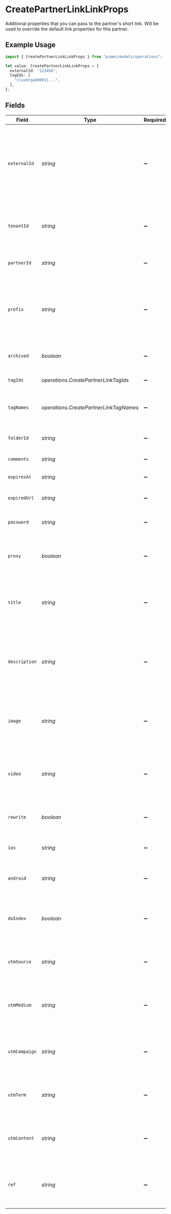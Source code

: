 # CreatePartnerLinkLinkProps

Additional properties that you can pass to the partner's short link. Will be used to override the default link properties for this partner.

## Example Usage

```typescript
import { CreatePartnerLinkLinkProps } from "pimms/models/operations";

let value: CreatePartnerLinkLinkProps = {
  externalId: "123456",
  tagIds: [
    "clux0rgak00011...",
  ],
};
```

## Fields

| Field                                                                                                                                                                                                              | Type                                                                                                                                                                                                               | Required                                                                                                                                                                                                           | Description                                                                                                                                                                                                        | Example                                                                                                                                                                                                            |
| ------------------------------------------------------------------------------------------------------------------------------------------------------------------------------------------------------------------ | ------------------------------------------------------------------------------------------------------------------------------------------------------------------------------------------------------------------ | ------------------------------------------------------------------------------------------------------------------------------------------------------------------------------------------------------------------ | ------------------------------------------------------------------------------------------------------------------------------------------------------------------------------------------------------------------ | ------------------------------------------------------------------------------------------------------------------------------------------------------------------------------------------------------------------ |
| `externalId`                                                                                                                                                                                                       | *string*                                                                                                                                                                                                           | :heavy_minus_sign:                                                                                                                                                                                                 | The ID of the link in your database. If set, it can be used to identify the link in future API requests (must be prefixed with 'ext_' when passed as a query parameter). This key is unique across your workspace. | 123456                                                                                                                                                                                                             |
| `tenantId`                                                                                                                                                                                                         | *string*                                                                                                                                                                                                           | :heavy_minus_sign:                                                                                                                                                                                                 | The ID of the tenant that created the link inside your system. If set, it can be used to fetch all links for a tenant.                                                                                             |                                                                                                                                                                                                                    |
| `partnerId`                                                                                                                                                                                                        | *string*                                                                                                                                                                                                           | :heavy_minus_sign:                                                                                                                                                                                                 | The ID of the partner the short link is associated with.                                                                                                                                                           |                                                                                                                                                                                                                    |
| `prefix`                                                                                                                                                                                                           | *string*                                                                                                                                                                                                           | :heavy_minus_sign:                                                                                                                                                                                                 | The prefix of the short link slug for randomly-generated keys (e.g. if prefix is `/c/`, generated keys will be in the `/c/:key` format). Will be ignored if `key` is provided.                                     |                                                                                                                                                                                                                    |
| `archived`                                                                                                                                                                                                         | *boolean*                                                                                                                                                                                                          | :heavy_minus_sign:                                                                                                                                                                                                 | Whether the short link is archived. Defaults to `false` if not provided.                                                                                                                                           |                                                                                                                                                                                                                    |
| `tagIds`                                                                                                                                                                                                           | *operations.CreatePartnerLinkTagIds*                                                                                                                                                                               | :heavy_minus_sign:                                                                                                                                                                                                 | The unique IDs of the tags assigned to the short link.                                                                                                                                                             | [<br/>"clux0rgak00011..."<br/>]                                                                                                                                                                                    |
| `tagNames`                                                                                                                                                                                                         | *operations.CreatePartnerLinkTagNames*                                                                                                                                                                             | :heavy_minus_sign:                                                                                                                                                                                                 | The unique name of the tags assigned to the short link (case insensitive).                                                                                                                                         |                                                                                                                                                                                                                    |
| `folderId`                                                                                                                                                                                                         | *string*                                                                                                                                                                                                           | :heavy_minus_sign:                                                                                                                                                                                                 | The unique ID existing folder to assign the short link to.                                                                                                                                                         |                                                                                                                                                                                                                    |
| `comments`                                                                                                                                                                                                         | *string*                                                                                                                                                                                                           | :heavy_minus_sign:                                                                                                                                                                                                 | The comments for the short link.                                                                                                                                                                                   |                                                                                                                                                                                                                    |
| `expiresAt`                                                                                                                                                                                                        | *string*                                                                                                                                                                                                           | :heavy_minus_sign:                                                                                                                                                                                                 | The date and time when the short link will expire at.                                                                                                                                                              |                                                                                                                                                                                                                    |
| `expiredUrl`                                                                                                                                                                                                       | *string*                                                                                                                                                                                                           | :heavy_minus_sign:                                                                                                                                                                                                 | The URL to redirect to when the short link has expired.                                                                                                                                                            |                                                                                                                                                                                                                    |
| `password`                                                                                                                                                                                                         | *string*                                                                                                                                                                                                           | :heavy_minus_sign:                                                                                                                                                                                                 | The password required to access the destination URL of the short link.                                                                                                                                             |                                                                                                                                                                                                                    |
| `proxy`                                                                                                                                                                                                            | *boolean*                                                                                                                                                                                                          | :heavy_minus_sign:                                                                                                                                                                                                 | Whether the short link uses Custom Social Media Cards feature. Defaults to `false` if not provided.                                                                                                                |                                                                                                                                                                                                                    |
| `title`                                                                                                                                                                                                            | *string*                                                                                                                                                                                                           | :heavy_minus_sign:                                                                                                                                                                                                 | The custom link preview title (og:title). Will be used for Custom Social Media Cards if `proxy` is true. Learn more: https://d.to/og                                                                               |                                                                                                                                                                                                                    |
| `description`                                                                                                                                                                                                      | *string*                                                                                                                                                                                                           | :heavy_minus_sign:                                                                                                                                                                                                 | The custom link preview description (og:description). Will be used for Custom Social Media Cards if `proxy` is true. Learn more: https://d.to/og                                                                   |                                                                                                                                                                                                                    |
| `image`                                                                                                                                                                                                            | *string*                                                                                                                                                                                                           | :heavy_minus_sign:                                                                                                                                                                                                 | The custom link preview image (og:image). Will be used for Custom Social Media Cards if `proxy` is true. Learn more: https://d.to/og                                                                               |                                                                                                                                                                                                                    |
| `video`                                                                                                                                                                                                            | *string*                                                                                                                                                                                                           | :heavy_minus_sign:                                                                                                                                                                                                 | The custom link preview video (og:video). Will be used for Custom Social Media Cards if `proxy` is true. Learn more: https://d.to/og                                                                               |                                                                                                                                                                                                                    |
| `rewrite`                                                                                                                                                                                                          | *boolean*                                                                                                                                                                                                          | :heavy_minus_sign:                                                                                                                                                                                                 | Whether the short link uses link cloaking. Defaults to `false` if not provided.                                                                                                                                    |                                                                                                                                                                                                                    |
| `ios`                                                                                                                                                                                                              | *string*                                                                                                                                                                                                           | :heavy_minus_sign:                                                                                                                                                                                                 | The iOS destination URL for the short link for iOS device targeting.                                                                                                                                               |                                                                                                                                                                                                                    |
| `android`                                                                                                                                                                                                          | *string*                                                                                                                                                                                                           | :heavy_minus_sign:                                                                                                                                                                                                 | The Android destination URL for the short link for Android device targeting.                                                                                                                                       |                                                                                                                                                                                                                    |
| `doIndex`                                                                                                                                                                                                          | *boolean*                                                                                                                                                                                                          | :heavy_minus_sign:                                                                                                                                                                                                 | Allow search engines to index your short link. Defaults to `false` if not provided. Learn more: https://d.to/noindex                                                                                               |                                                                                                                                                                                                                    |
| `utmSource`                                                                                                                                                                                                        | *string*                                                                                                                                                                                                           | :heavy_minus_sign:                                                                                                                                                                                                 | The UTM source of the short link. If set, this will populate or override the UTM source in the destination URL.                                                                                                    |                                                                                                                                                                                                                    |
| `utmMedium`                                                                                                                                                                                                        | *string*                                                                                                                                                                                                           | :heavy_minus_sign:                                                                                                                                                                                                 | The UTM medium of the short link. If set, this will populate or override the UTM medium in the destination URL.                                                                                                    |                                                                                                                                                                                                                    |
| `utmCampaign`                                                                                                                                                                                                      | *string*                                                                                                                                                                                                           | :heavy_minus_sign:                                                                                                                                                                                                 | The UTM campaign of the short link. If set, this will populate or override the UTM campaign in the destination URL.                                                                                                |                                                                                                                                                                                                                    |
| `utmTerm`                                                                                                                                                                                                          | *string*                                                                                                                                                                                                           | :heavy_minus_sign:                                                                                                                                                                                                 | The UTM term of the short link. If set, this will populate or override the UTM term in the destination URL.                                                                                                        |                                                                                                                                                                                                                    |
| `utmContent`                                                                                                                                                                                                       | *string*                                                                                                                                                                                                           | :heavy_minus_sign:                                                                                                                                                                                                 | The UTM content of the short link. If set, this will populate or override the UTM content in the destination URL.                                                                                                  |                                                                                                                                                                                                                    |
| `ref`                                                                                                                                                                                                              | *string*                                                                                                                                                                                                           | :heavy_minus_sign:                                                                                                                                                                                                 | The referral tag of the short link. If set, this will populate or override the `ref` query parameter in the destination URL.                                                                                       |                                                                                                                                                                                                                    |